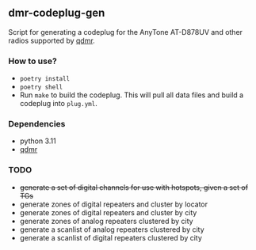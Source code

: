 ## dmr-codeplug-gen

Script for generating a codeplug for the AnyTone AT-D878UV and other radios supported by [qdmr](https://github.com/hmatuschek/qdmr).

### How to use?

* `poetry install`
* `poetry shell`
* Run `make` to build the codeplug. This will pull all data files and build a codeplug into `plug.yml`.

### Dependencies

* python 3.11
* [qdmr](https://github.com/hmatuschek/qdmr)

### TODO

* ~~generate a set of digital channels for use with hotspots, given a set of TGs~~
* generate zones of digital repeaters and cluster by locator
* generate zones of digital repeaters and cluster by city
* generate zones of analog repeaters clustered by city
* generate a scanlist of analog repeaters clustered by city
* generate a scanlist of digital repeaters clustered by city

